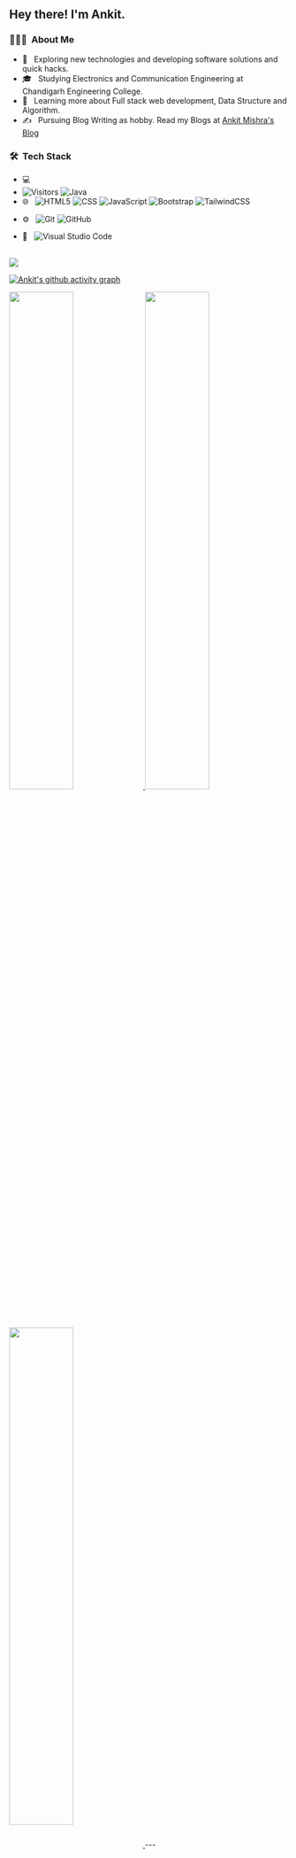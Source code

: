 

<h2> Hey there! I'm Ankit.</h2>

<h3> 👨🏻‍💻 &nbsp;About Me </h3>

- 🤔 &nbsp; Exploring new technologies and developing software solutions and quick hacks.
- 🎓 &nbsp; Studying Electronics and Communication Engineering at Chandigarh Engineering College.
- 🌱 &nbsp; Learning more about Full stack web development, Data Structure and Algorithm.
- ✍️ &nbsp; Pursuing Blog Writing as hobby. Read my Blogs at <a href="https://hashnode.com/@ankitmishraexe">Ankit Mishra's Blog</a>

<h3> 🛠 &nbsp;Tech Stack</h3>

- 💻 &nbsp;
- ![Visitors](https://visitor-badge.glitch.me/badge?ankitmrmishra=ankitmrmishra&left_color=gray&right_color=blue)
  ![Java](https://img.shields.io/badge/-Java-333333?style=flat&logo=Java&logoColor=007396)
- 🌐 &nbsp;
  ![HTML5](https://img.shields.io/badge/-HTML5-333333?style=flat&logo=HTML5)
  ![CSS](https://img.shields.io/badge/-CSS-333333?style=flat&logo=CSS3&logoColor=1572B6)
  ![JavaScript](https://img.shields.io/badge/-JavaScript-333333?style=flat&logo=javascript)
  ![Bootstrap](https://img.shields.io/badge/-Bootstrap-333333?style=flat&logo=bootstrap&logoColor=563D7C)
  ![TailwindCSS](https://img.shields.io/badge/tailwindcss-%2338B2AC.svg?style=for-the-badge&logo=tailwind-css&logoColor=white)
<!--   ![Node.js](https://img.shields.io/badge/-Node.js-333333?style=flat&logo=node.js)
  ![React](https://img.shields.io/badge/-React-333333?style=flat&logo=react) -->
<!-- - 🛢 &nbsp;
  ![MySQL](https://img.shields.io/badge/-MySQL-333333?style=flat&logo=mysql)
  ![MongoDB](https://img.shields.io/badge/-MongoDB-333333?style=flat&logo=mongodb) -->
- ⚙️ &nbsp;
  ![Git](https://img.shields.io/badge/-Git-333333?style=flat&logo=git)
  ![GitHub](https://img.shields.io/badge/-GitHub-333333?style=flat&logo=github)
<!--   ![Markdown](https://img.shields.io/badge/-Markdown-333333?style=flat&logo=markdown) -->
- 🔧 &nbsp;
  ![Visual Studio Code](https://img.shields.io/badge/-Visual%20Studio%20Code-333333?style=flat&logo=visual-studio-code&logoColor=007ACC)
<!--   ![RStudio](https://img.shields.io/badge/-RStudio-333333?style=flat&logo=rstudio)
  ![Eclipse](https://img.shields.io/badge/-Eclipse-333333?style=flat&logo=eclipse-ide&logoColor=2C2255) -->
<!-- - 🖥 &nbsp;
  ![Illustrator](https://img.shields.io/badge/-Illustrator-333333?style=flat&logo=adobe-illustrator)
  ![Photoshop](https://img.shields.io/badge/-Photoshop-333333?style=flat&logo=adobe-photoshop)
  ![InDesign](https://img.shields.io/badge/-InDesign-333333?style=flat&logo=adobe-indesign)
 -->
<br/>
<img src="https://img.shields.io/github/followers/ankitmrmishra?style=social"></img>

[![Ankit's github activity graph](https://activity-graph.herokuapp.com/graph?username=ankitmrmishra&theme=dracula)](https://github.com/ankitmrmishra/github-readme-activity-graph)

<a href="https://github.com/ankitmrmishra">
  <img width="48%" src="https://github-readme-stats.vercel.app/api?username=ankitmrmishra&show_icons=true&theme=tokyonight" />
  <img width="48%" src="https://github-readme-streak-stats.herokuapp.com/?user=ankitmrmishra&theme=tokyonight" />
	 <img align="center" width="48%" src="https://github-readme-stats.vercel.app/api/top-langs/?username=ankitmrmishra&theme=tokyonight&layout=compact" />

</a>
---
<br/>


##  Recent articles on Hashnode

 <!-- BLOG-POST-LIST:START -->
- [Responsiveness and Animation in Web Development.](https://ankitmishra.hashnode.dev/responsiveness-and-animation-in-web-development)
- [What really BLOCKCHAIN is!!🤔 and MYTHS around it💁.](https://ankitmishra.hashnode.dev/what-really-blockchain-is-and-myths-around-it)
<!-- BLOG-POST-LIST:END -->
 
 # Recent Activity :zap:
<!--START_SECTION:activity-->
1. 🗣 Commented on [#16](https://github.com/GDSC-CEC/HacktoberFest-2022-Blog-Writing/issues/16) in [GDSC-CEC/HacktoberFest-2022-Blog-Writing](https://github.com/GDSC-CEC/HacktoberFest-2022-Blog-Writing)
2. 🗣 Commented on [#20](https://github.com/GDSC-CEC/HacktoberFest-2022-Blog-Writing/issues/20) in [GDSC-CEC/HacktoberFest-2022-Blog-Writing](https://github.com/GDSC-CEC/HacktoberFest-2022-Blog-Writing)
3. 💪 Opened PR [#14](https://github.com/GDSC-CEC/HacktoberFest-2022-Technical-Documentation/pull/14) in [GDSC-CEC/HacktoberFest-2022-Technical-Documentation](https://github.com/GDSC-CEC/HacktoberFest-2022-Technical-Documentation)
4. 🗣 Commented on [#20](https://github.com/GDSC-CEC/HacktoberFest-2022-Blog-Writing/issues/20) in [GDSC-CEC/HacktoberFest-2022-Blog-Writing](https://github.com/GDSC-CEC/HacktoberFest-2022-Blog-Writing)
5. 🗣 Commented on [#16](https://github.com/GDSC-CEC/HacktoberFest-2022-Blog-Writing/issues/16) in [GDSC-CEC/HacktoberFest-2022-Blog-Writing](https://github.com/GDSC-CEC/HacktoberFest-2022-Blog-Writing)
<!--END_SECTION:activity-->

 

<h3> 🤝🏻 &nbsp;Connect with Me </h3>

<p align="center">
	<a href="https://www.linkedin.com/in/ankitmishra1106/"><img alt="LinkedIn" src="https://img.shields.io/badge/github-ankitmrmishra-blue&logo=Github"></a>
<a href="https://www.linkedin.com/in/ankitmishra1106/"><img alt="LinkedIn" src="https://img.shields.io/badge/LinkedIn-Ankit%20mishra-blue?style=flat-square&logo=linkedin"></a>
<a href="https://www.instagram.com/ankitmishra.0.0/"><img alt="Instagram" src="https://img.shields.io/badge/Instagram-ankitmishra.0.0-blue?style=flat-square&logo=instagram"></a>
<a href="https://hashnode.com/@ankitmishraexe"><img alt="Instagram" src="https://img.shields.io/badge/Hashnode-ankitmishraexe-blue?style=flat-square&logo=hashnode"></a>
<a href="https://twitter.com/AnkitMishraexe"><img alt="Instagram" src="https://img.shields.io/badge/twitter-AnkitMishraexe-blue?style=flat-square&logo=twitter"></a>
<a href="ankitmrmishra1118@gmail.com"><img alt="Email" src="https://img.shields.io/badge/Email-ankitmrmishra1118@gmail.com-blue?style=flat-square&logo=gmail"></a>

</p>


⭐️ From [ANKIT MISHRA](https://github.com/ankitmrmishra)

<!---
ankitmrmishra/ankitmrmishra is a ✨ special ✨ repository because its `README.md` (this file) appears on your GitHub profile.
You can click the Preview link to take a look at your changes.
--->
